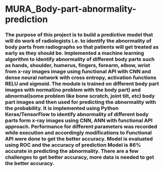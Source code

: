 # MURA_Body-part-abnormality-prediction

### The purpose of this project is to build a predictive model that will do work of radiologists i.e. to identify the abnormality of body parts from radiographs so that patients will get treated as early as they should be. Implemented a machine learning algorithm to identify abnormality of different body parts such as hands, shoulder, humerus, fingers, forearm, elbow, wrist from x-ray images image using functional API with CNN and dense neural network with cross entropy, activation functions RELU and sigmoid. The module is trained on different body part images with normal(no problem with the body part) and abnormal(some problem like bone scratch, joint tilt, etc) body part images and then used for predicting the abnormality with the probability. It is implemented using Python Keras/TensorFlow to identify abnormality of different body parts form x-ray images using CNN, ANN with functional API approach. Performance for different parameters was recorded while execution and accordingly modifications to Functional API were done to get the better accuracy. Model is evaluated using ROC and the accuracy of prediction Model is 86% accurate in predicting the abnormality. There are a few challenges to get better accuracy, more data is needed to get the better accuracy.
